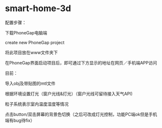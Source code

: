 # smart-home-3d

配置步骤：
 
下载PhoneGap电脑端

create new PhoneGap project

将此项目放在www文件夹下

在PhoneGap界面启动项目后，即可通过下方显示的地址在网页／手机端APP访问


目前：

导入obj及带贴图的mtl文件

根据环境设置灯光（窗户光线&灯光）（窗户光线可留待接入天气API)

粒子系统表示室内温度湿度等情况

点击button/双击屏幕的背景色切换（之后可改成灯光控制，功能PC端ok但是手机端有bug待fix）
